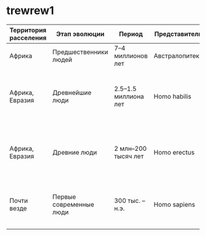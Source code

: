 # trewrew1


| Территория расселения | Этап эволюции | Период | Представители | Время существования | Особенности строения | Образ жизни | Орудия Труда |
|-----------------------|----------------------|-------------------|---------------------|---------------------|-----------------------|-------------------|--------------|
| Африка | Предшественники людей | 7–4 миллионов лет | Австралопитеки | 4.2–2.9 млн лет | Примитивное, походит на обезьян | Жили в лесах и на открытых пространствах | Каменные инструменты, палки |
| Африка, Евразия | Древнейшие люди | 2.5–1.5 миллиона лет | Homo habilis | 2.1–1.5 млн лет | Увеличение мозга, использование простейших орудий | Больше времени проводили на открытом воздухе, начало использования огня | Каменные инструменты, палки, огонь |
| Африка, Евразия | Древние люди | 2 млн–200 тысяч лет | Homo erectus | 1.9 млн–140 тыс. лет | Более прямоходящий, крупные размеры мозга, огонь | Охота, собирательство, использование огня | Каменные инструменты, огонь, примитивные орудия из костей и дерева |
| Почти везде | Первые современные люди | 300 тыс. – н.э. | Homo sapiens | 300 тыс. лет – настоящее время | Более высокий уровень интеллекта, развитая культура | Охота, собирательство, сельское хозяйство, городское общество | Каменные, костяные и металлические инструменты, развитые технологии |
